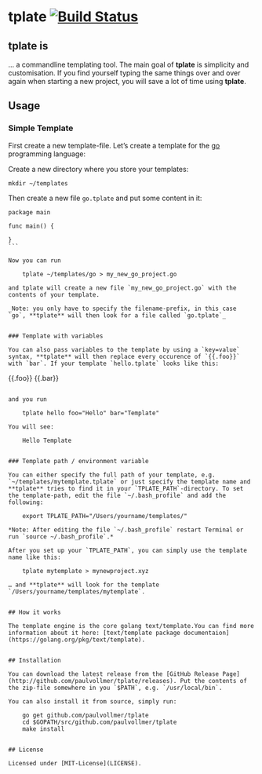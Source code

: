 # tplate [![Build Status](https://travis-ci.org/paulvollmer/tplate.svg?branch=master)](https://travis-ci.org/paulvollmer/tplate)


## tplate is

… a commandline templating tool. The main goal of **tplate** is simplicity and customisation. If you find yourself typing the same things over and over again when starting a new project, you will save a lot of time using **tplate**. 

## Usage

### Simple Template

First create a new template-file. Let’s create a template for the [go](https://golang.org/) programming language:  

Create a new directory where you store your templates:

    mkdir ~/templates
    
Then create a new file `go.tplate` and put some content in it:    

````
package main

func main() {
    
}
```

Now you can run

    tplate ~/templates/go > my_new_go_project.go

and tplate will create a new file `my_new_go_project.go` with the contents of your template.
    
_Note: you only have to specify the filename-prefix, in this case `go`, **tplate** will then look for a file called `go.tplate`_


### Template with variables
    
You can also pass variables to the template by using a `key=value` syntax, **tplate** will then replace every occurence of `{{.foo}}` with `bar`. If your template `hello.tplate` looks like this:

````
{{.foo}} {{.bar}}
```

and you run 

    tplate hello foo="Hello" bar="Template"

You will see:  

    Hello Template

    
### Template path / environment variable

You can either specify the full path of your template, e.g. `~/templates/mytemplate.tplate` or just specify the template name and **tplate** tries to find it in your `TPLATE_PATH`-directory. To set the template-path, edit the file `~/.bash_profile` and add the following:

    export TPLATE_PATH="/Users/yourname/templates/"

*Note: After editing the file `~/.bash_profile` restart Terminal or run `source ~/.bash_profile`.*

After you set up your `TPLATE_PATH`, you can simply use the template name like this:

    tplate mytemplate > mynewproject.xyz
    
… and **tplate** will look for the template `/Users/yourname/templates/mytemplate`.


## How it works

The template engine is the core golang text/template.You can find more information about it here: [text/template package documentaion](https://golang.org/pkg/text/template).


## Installation

You can download the latest release from the [GitHub Release Page](http://github.com/paulvollmer/tplate/releases). Put the contents of the zip-file somewhere in you `$PATH`, e.g. `/usr/local/bin`.

You can also install it from source, simply run:

    go get github.com/paulvollmer/tplate
    cd $GOPATH/src/github.com/paulvollmer/tplate
    make install


## License

Licensed under [MIT-License](LICENSE).
